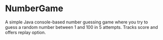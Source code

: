 # NumberGame
A simple Java console-based number guessing game where you try to guess a random number between 1 and 100 in 5 attempts. Tracks score and offers replay option.
